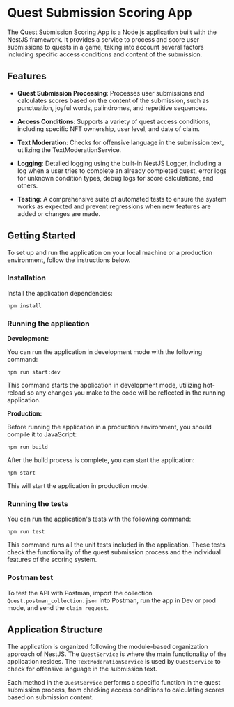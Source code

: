 # Quest Submission Scoring App

The Quest Submission Scoring App is a Node.js application built with the NestJS framework. It provides a service to process and score user submissions to quests in a game, taking into account several factors including specific access conditions and content of the submission. 

## Features

- **Quest Submission Processing**: Processes user submissions and calculates scores based on the content of the submission, such as punctuation, joyful words, palindromes, and repetitive sequences.

- **Access Conditions**: Supports a variety of quest access conditions, including specific NFT ownership, user level, and date of claim.

- **Text Moderation**: Checks for offensive language in the submission text, utilizing the TextModerationService. 

- **Logging**: Detailed logging using the built-in NestJS Logger, including a log when a user tries to complete an already completed quest, error logs for unknown condition types, debug logs for score calculations, and others.

- **Testing**: A comprehensive suite of automated tests to ensure the system works as expected and prevent regressions when new features are added or changes are made.

## Getting Started

To set up and run the application on your local machine or a production environment, follow the instructions below.

### Installation

Install the application dependencies:

   ```
   npm install
   ```

### Running the application

**Development:**

You can run the application in development mode with the following command:

```
npm run start:dev
```

This command starts the application in development mode, utilizing hot-reload so any changes you make to the code will be reflected in the running application.

**Production:**

Before running the application in a production environment, you should compile it to JavaScript:

```
npm run build
```

After the build process is complete, you can start the application:

```
npm start
```

This will start the application in production mode.

### Running the tests

You can run the application's tests with the following command:

```
npm run test
```

This command runs all the unit tests included in the application. These tests check the functionality of the quest submission process and the individual features of the scoring system.

### Postman test

To test the API with Postman, import the collection `Quest.postman_collection.json` into Postman, run the app in Dev or prod mode, and send the `claim request`.

## Application Structure

The application is organized following the module-based organization approach of NestJS. The `QuestService` is where the main functionality of the application resides. The `TextModerationService` is used by `QuestService` to check for offensive language in the submission text.

Each method in the `QuestService` performs a specific function in the quest submission process, from checking access conditions to calculating scores based on submission content.
